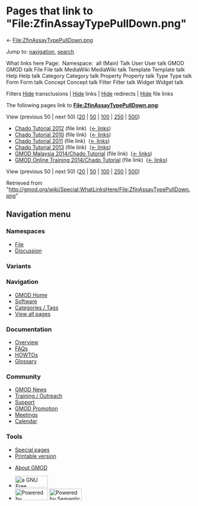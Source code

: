<div id="mw-page-base" class="noprint">

</div>

<div id="mw-head-base" class="noprint">

</div>

<div id="content" class="mw-body" role="main">

<span id="top"></span>

<div id="mw-js-message" style="display:none;">

</div>



# <span dir="auto">Pages that link to "File:ZfinAssayTypePullDown.png"</span>

<div id="bodyContent">

<div id="contentSub">

←
[File:ZfinAssayTypePullDown.png](/wiki/File:ZfinAssayTypePullDown.png "File:ZfinAssayTypePullDown.png")

</div>

<div id="jump-to-nav" class="mw-jump">

Jump to: [navigation](#mw-navigation), [search](#p-search)

</div>

<div id="mw-content-text">

What links here Page:  Namespace:  all (Main) Talk User User talk GMOD
GMOD talk File File talk MediaWiki MediaWiki talk Template Template talk
Help Help talk Category Category talk Property Property talk Type Type
talk Form Form talk Concept Concept talk Filter Filter talk Widget
Widget talk

Filters
[Hide](/mediawiki/index.php?title=Special:WhatLinksHere/File:ZfinAssayTypePullDown.png&hidetrans=1 "Special:WhatLinksHere/File:ZfinAssayTypePullDown.png")
transclusions \|
[Hide](/mediawiki/index.php?title=Special:WhatLinksHere/File:ZfinAssayTypePullDown.png&hidelinks=1 "Special:WhatLinksHere/File:ZfinAssayTypePullDown.png")
links \|
[Hide](/mediawiki/index.php?title=Special:WhatLinksHere/File:ZfinAssayTypePullDown.png&hideredirs=1 "Special:WhatLinksHere/File:ZfinAssayTypePullDown.png")
redirects \|
[Hide](/mediawiki/index.php?title=Special:WhatLinksHere/File:ZfinAssayTypePullDown.png&hideimages=1 "Special:WhatLinksHere/File:ZfinAssayTypePullDown.png")
file links

The following pages link to
**[File:ZfinAssayTypePullDown.png](/wiki/File:ZfinAssayTypePullDown.png "File:ZfinAssayTypePullDown.png")**:

View (previous 50 \| next 50)
([20](/mediawiki/index.php?title=Special:WhatLinksHere/File:ZfinAssayTypePullDown.png&limit=20 "Special:WhatLinksHere/File:ZfinAssayTypePullDown.png")
\|
[50](/mediawiki/index.php?title=Special:WhatLinksHere/File:ZfinAssayTypePullDown.png&limit=50 "Special:WhatLinksHere/File:ZfinAssayTypePullDown.png")
\|
[100](/mediawiki/index.php?title=Special:WhatLinksHere/File:ZfinAssayTypePullDown.png&limit=100 "Special:WhatLinksHere/File:ZfinAssayTypePullDown.png")
\|
[250](/mediawiki/index.php?title=Special:WhatLinksHere/File:ZfinAssayTypePullDown.png&limit=250 "Special:WhatLinksHere/File:ZfinAssayTypePullDown.png")
\|
[500](/mediawiki/index.php?title=Special:WhatLinksHere/File:ZfinAssayTypePullDown.png&limit=500 "Special:WhatLinksHere/File:ZfinAssayTypePullDown.png"))

- [Chado Tutorial 2012](/wiki/Chado_Tutorial_2012 "Chado Tutorial 2012")
  (file link) ‎ <span class="mw-whatlinkshere-tools">([←
  links](/mediawiki/index.php?title=Special:WhatLinksHere&target=Chado+Tutorial+2012 "Special:WhatLinksHere"))</span>
- [Chado Tutorial 2010](/wiki/Chado_Tutorial_2010 "Chado Tutorial 2010")
  (file link) ‎ <span class="mw-whatlinkshere-tools">([←
  links](/mediawiki/index.php?title=Special:WhatLinksHere&target=Chado+Tutorial+2010 "Special:WhatLinksHere"))</span>
- [Chado Tutorial 2011](/wiki/Chado_Tutorial_2011 "Chado Tutorial 2011")
  (file link) ‎ <span class="mw-whatlinkshere-tools">([←
  links](/mediawiki/index.php?title=Special:WhatLinksHere&target=Chado+Tutorial+2011 "Special:WhatLinksHere"))</span>
- [Chado Tutorial 2013](/wiki/Chado_Tutorial_2013 "Chado Tutorial 2013")
  (file link) ‎ <span class="mw-whatlinkshere-tools">([←
  links](/mediawiki/index.php?title=Special:WhatLinksHere&target=Chado+Tutorial+2013 "Special:WhatLinksHere"))</span>
- [GMOD Malaysia 2014/Chado
  Tutorial](/wiki/GMOD_Malaysia_2014/Chado_Tutorial "GMOD Malaysia 2014/Chado Tutorial")
  (file link) ‎ <span class="mw-whatlinkshere-tools">([←
  links](/mediawiki/index.php?title=Special:WhatLinksHere&target=GMOD+Malaysia+2014%2FChado+Tutorial "Special:WhatLinksHere"))</span>
- [GMOD Online Training 2014/Chado
  Tutorial](/wiki/GMOD_Online_Training_2014/Chado_Tutorial "GMOD Online Training 2014/Chado Tutorial")
  (file link) ‎ <span class="mw-whatlinkshere-tools">([←
  links](/mediawiki/index.php?title=Special:WhatLinksHere&target=GMOD+Online+Training+2014%2FChado+Tutorial "Special:WhatLinksHere"))</span>

View (previous 50 \| next 50)
([20](/mediawiki/index.php?title=Special:WhatLinksHere/File:ZfinAssayTypePullDown.png&limit=20 "Special:WhatLinksHere/File:ZfinAssayTypePullDown.png")
\|
[50](/mediawiki/index.php?title=Special:WhatLinksHere/File:ZfinAssayTypePullDown.png&limit=50 "Special:WhatLinksHere/File:ZfinAssayTypePullDown.png")
\|
[100](/mediawiki/index.php?title=Special:WhatLinksHere/File:ZfinAssayTypePullDown.png&limit=100 "Special:WhatLinksHere/File:ZfinAssayTypePullDown.png")
\|
[250](/mediawiki/index.php?title=Special:WhatLinksHere/File:ZfinAssayTypePullDown.png&limit=250 "Special:WhatLinksHere/File:ZfinAssayTypePullDown.png")
\|
[500](/mediawiki/index.php?title=Special:WhatLinksHere/File:ZfinAssayTypePullDown.png&limit=500 "Special:WhatLinksHere/File:ZfinAssayTypePullDown.png"))

</div>

<div class="printfooter">

Retrieved from
"<http://gmod.org/wiki/Special:WhatLinksHere/File:ZfinAssayTypePullDown.png>"

</div>

<div id="catlinks" class="catlinks catlinks-allhidden">

</div>

<div class="visualClear">

</div>

</div>

</div>

<div id="mw-navigation">

## Navigation menu

<div id="mw-head">



<div id="left-navigation">

<div id="p-namespaces" class="vectorTabs" role="navigation"
aria-labelledby="p-namespaces-label">

### Namespaces

- <span id="ca-nstab-image"><a href="/wiki/File:ZfinAssayTypePullDown.png" accesskey="c"
  title="View the file page [c]">File</a></span>
- <span id="ca-talk"><a
  href="/mediawiki/index.php?title=File_talk:ZfinAssayTypePullDown.png&amp;action=edit&amp;redlink=1"
  accesskey="t"
  title="Discussion about the content page [t]">Discussion</a></span>

</div>

<div id="p-variants" class="vectorMenu emptyPortlet" role="navigation"
aria-labelledby="p-variants-label">

### 

### Variants[](#)

<div class="menu">

</div>

</div>

</div>

<div id="right-navigation">





</div>



</div>

</div>

</div>

<div id="mw-panel">

<div id="p-logo" role="banner">

<a href="/wiki/Main_Page"
style="background-image: url(http://gmod.org/images/GMOD-cogs.png);"
title="Visit the main page"></a>

</div>

<div id="p-Navigation" class="portal" role="navigation"
aria-labelledby="p-Navigation-label">

### Navigation

<div class="body">

- <span id="n-GMOD-Home">[GMOD Home](/wiki/Main_Page)</span>
- <span id="n-Software">[Software](/wiki/GMOD_Components)</span>
- <span id="n-Categories-.2F-Tags">[Categories /
  Tags](/wiki/Categories)</span>
- <span id="n-View-all-pages">[View all
  pages](/wiki/Special:AllPages)</span>

</div>

</div>

<div id="p-Documentation" class="portal" role="navigation"
aria-labelledby="p-Documentation-label">

### Documentation

<div class="body">

- <span id="n-Overview">[Overview](/wiki/Overview)</span>
- <span id="n-FAQs">[FAQs](/wiki/Category:FAQ)</span>
- <span id="n-HOWTOs">[HOWTOs](/wiki/Category:HOWTO)</span>
- <span id="n-Glossary">[Glossary](/wiki/Glossary)</span>

</div>

</div>

<div id="p-Community" class="portal" role="navigation"
aria-labelledby="p-Community-label">

### Community

<div class="body">

- <span id="n-GMOD-News">[GMOD News](/wiki/GMOD_News)</span>
- <span id="n-Training-.2F-Outreach">[Training /
  Outreach](/wiki/Training_and_Outreach)</span>
- <span id="n-Support">[Support](/wiki/Support)</span>
- <span id="n-GMOD-Promotion">[GMOD
  Promotion](/wiki/GMOD_Promotion)</span>
- <span id="n-Meetings">[Meetings](/wiki/Meetings)</span>
- <span id="n-Calendar">[Calendar](/wiki/Calendar)</span>

</div>

</div>

<div id="p-tb" class="portal" role="navigation"
aria-labelledby="p-tb-label">

### Tools

<div class="body">

- <span id="t-specialpages"><a href="/wiki/Special:SpecialPages" accesskey="q"
  title="A list of all special pages [q]">Special pages</a></span>
- <span id="t-print"><a
  href="/mediawiki/index.php?title=Special:WhatLinksHere/File:ZfinAssayTypePullDown.png&amp;printable=yes"
  rel="alternate" accesskey="p"
  title="Printable version of this page [p]">Printable version</a></span>

</div>

</div>

</div>

</div>

<div id="footer" role="contentinfo">

- <span id="footer-places-about">[About
  GMOD](/wiki/GMOD:About "GMOD:About")</span>

<!-- -->

- <span id="footer-copyrightico">[<img src="http://www.gnu.org/graphics/gfdl-logo-small.png" width="88"
  height="31" alt="a GNU Free Documentation License" />](http://www.gnu.org/licenses/fdl-1.3.html)</span>
- <span id="footer-poweredbyico">[<img src="/mediawiki/skins/common/images/poweredby_mediawiki_88x31.png"
  width="88" height="31" alt="Powered by MediaWiki" />](//www.mediawiki.org/)
  [<img
  src="/mediawiki/extensions/SemanticMediaWiki/includes/../resources/images/smw_button.png"
  width="88" height="31" alt="Powered by Semantic MediaWiki" />](https://www.semantic-mediawiki.org/wiki/Semantic_MediaWiki)</span>

<div style="clear:both">

</div>

</div>
